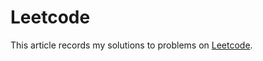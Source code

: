# Leetcode

This article records my solutions to problems on [Leetcode](https://leetcode-cn.com/problemset/all/).

